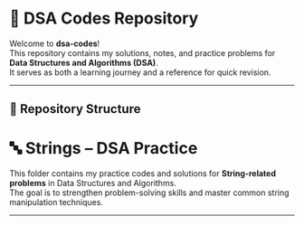 # 🧩 DSA Codes Repository

Welcome to **dsa-codes**!  
This repository contains my solutions, notes, and practice problems for **Data Structures and Algorithms (DSA)**.  
It serves as both a learning journey and a reference for quick revision.  

---

## 📂 Repository Structure

# 🔤 Strings – DSA Practice

This folder contains my practice codes and solutions for **String-related problems** in Data Structures and Algorithms.  
The goal is to strengthen problem-solving skills and master common string manipulation techniques.

---
